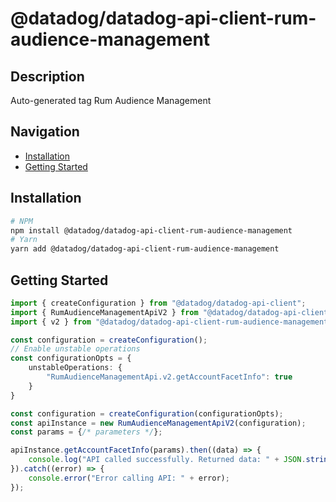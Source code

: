 # @datadog/datadog-api-client-rum-audience-management

## Description

Auto-generated tag Rum Audience Management

## Navigation

- [Installation](#installation)
- [Getting Started](#getting-started)

## Installation

```sh
# NPM
npm install @datadog/datadog-api-client-rum-audience-management
# Yarn
yarn add @datadog/datadog-api-client-rum-audience-management
```

## Getting Started
```ts
import { createConfiguration } from "@datadog/datadog-api-client";
import { RumAudienceManagementApiV2 } from "@datadog/datadog-api-client-rum-audience-management";
import { v2 } from "@datadog/datadog-api-client-rum-audience-management";

const configuration = createConfiguration();
// Enable unstable operations
const configurationOpts = {
    unstableOperations: {
        "RumAudienceManagementApi.v2.getAccountFacetInfo": true
    }
}

const configuration = createConfiguration(configurationOpts);
const apiInstance = new RumAudienceManagementApiV2(configuration);
const params = {/* parameters */};

apiInstance.getAccountFacetInfo(params).then((data) => {
    console.log("API called successfully. Returned data: " + JSON.stringify(data));
}).catch((error) => {
    console.error("Error calling API: " + error);
});
```
